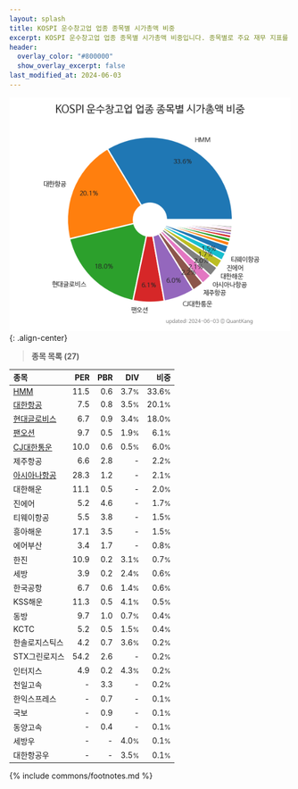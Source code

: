 ```yaml
---
layout: splash
title: KOSPI 운수창고업 업종 종목별 시가총액 비중
excerpt: KOSPI 운수창고업 업종 종목별 시가총액 비중입니다. 종목별로 주요 재무 지표를 함께 표시합니다.
header:
  overlay_color: "#800000"
  show_overlay_excerpt: false
last_modified_at: 2024-06-03
---
```



![KOSPI 운수창고업 업종 종목별 시가총액 비중](/stats/sector/images/kospi_업종_운수창고업_종목.png){: .align-center}


> **종목 목록 (27)**<a id="list"></a>

| **종목** | **PER** | **PBR** | **DIV** | **비중** |
| :------- | ------: | ------: | ------: | -------: |
| [HMM](/011200/) | 11.5 | 0.6 | 3.7<small>%</small> | 33.6<small>%</small> |
| [대한항공](/003490/) | 7.5 | 0.8 | 3.5<small>%</small> | 20.1<small>%</small> |
| [현대글로비스](/086280/) | 6.7 | 0.9 | 3.4<small>%</small> | 18.0<small>%</small> |
| [팬오션](/028670/) | 9.7 | 0.5 | 1.9<small>%</small> | 6.1<small>%</small> |
| [CJ대한통운](/000120/) | 10.0 | 0.6 | 0.5<small>%</small> | 6.0<small>%</small> |
| 제주항공 | 6.6 | 2.8 | - | 2.2<small>%</small> |
| [아시아나항공](/020560/) | 28.3 | 1.2 | - | 2.1<small>%</small> |
| 대한해운 | 11.1 | 0.5 | - | 2.0<small>%</small> |
| 진에어 | 5.2 | 4.6 | - | 1.7<small>%</small> |
| 티웨이항공 | 5.5 | 3.8 | - | 1.5<small>%</small> |
| 흥아해운 | 17.1 | 3.5 | - | 1.5<small>%</small> |
| 에어부산 | 3.4 | 1.7 | - | 0.8<small>%</small> |
| 한진 | 10.9 | 0.2 | 3.1<small>%</small> | 0.7<small>%</small> |
| 세방 | 3.9 | 0.2 | 2.4<small>%</small> | 0.6<small>%</small> |
| 한국공항 | 6.7 | 0.6 | 1.4<small>%</small> | 0.6<small>%</small> |
| KSS해운 | 11.3 | 0.5 | 4.1<small>%</small> | 0.5<small>%</small> |
| 동방 | 9.7 | 1.0 | 0.7<small>%</small> | 0.4<small>%</small> |
| KCTC | 5.2 | 0.5 | 1.5<small>%</small> | 0.4<small>%</small> |
| 한솔로지스틱스 | 4.2 | 0.7 | 3.6<small>%</small> | 0.2<small>%</small> |
| STX그린로지스 | 54.2 | 2.6 | - | 0.2<small>%</small> |
| 인터지스 | 4.9 | 0.2 | 4.3<small>%</small> | 0.2<small>%</small> |
| 천일고속 | - | 3.3 | - | 0.2<small>%</small> |
| 한익스프레스 | - | 0.7 | - | 0.1<small>%</small> |
| 국보 | - | 0.9 | - | 0.1<small>%</small> |
| 동양고속 | - | 0.4 | - | 0.1<small>%</small> |
| 세방우 | - | - | 4.0<small>%</small> | 0.1<small>%</small> |
| 대한항공우 | - | - | 3.5<small>%</small> | 0.1<small>%</small> |

{% include commons/footnotes.md %}